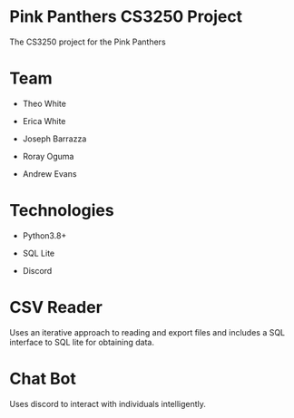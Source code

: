 # Pink Panthers CS3250 Project

The CS3250 project for the Pink Panthers

# Team

- Theo White 
  
- Erica White

- Joseph Barrazza

- Roray Oguma

- Andrew Evans

# Technologies

 - Python3.8+

 - SQL Lite

 - Discord


# CSV Reader

Uses an iterative approach to reading and export files and includes
a SQL interface to SQL lite for obtaining data.

# Chat Bot

Uses discord to interact with individuals intelligently.